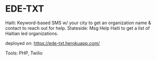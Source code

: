 # EDE-TXT
Haiti: Keyword-based SMS w/ your city to get an organization name & contact to reach out for help. Stateside: Msg Help Haiti to get a list of Haitian led organizations. 

deployed on: https://ede-txt.herokuapp.com/

Tools: PHP, Twilio
